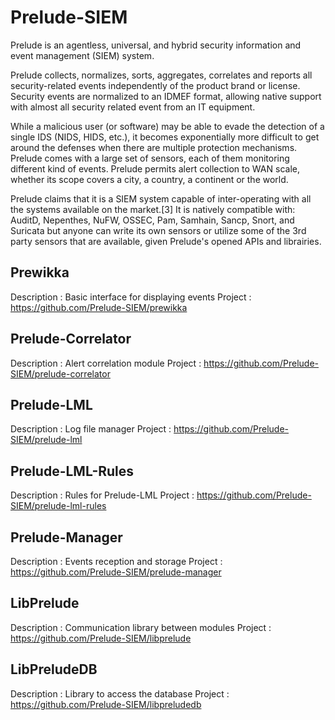 # Prelude-SIEM

Prelude is an agentless, universal, and hybrid security information and event management (SIEM) system.

Prelude collects, normalizes, sorts, aggregates, correlates and reports all security-related events independently of the product brand or license. Security events are normalized to an IDMEF format, allowing native support with almost all security related event from an IT equipment.

While a malicious user (or software) may be able to evade the detection of a single IDS (NIDS, HIDS, etc.), it becomes exponentially more difficult to get around the defenses when there are multiple protection mechanisms. Prelude comes with a large set of sensors, each of them monitoring different kind of events. Prelude permits alert collection to WAN scale, whether its scope covers a city, a country, a continent or the world.

Prelude claims that it is a SIEM system capable of inter-operating with all the systems available on the market.[3] It is natively compatible with: AuditD, Nepenthes, NuFW, OSSEC, Pam, Samhain, Sancp, Snort, and Suricata but anyone can write its own sensors or utilize some of the 3rd party sensors that are available, given Prelude's opened APIs and librairies.

## Prewikka

Description : Basic interface for displaying events
Project : https://github.com/Prelude-SIEM/prewikka

## Prelude-Correlator

Description : Alert correlation module
Project : https://github.com/Prelude-SIEM/prelude-correlator

## Prelude-LML

Description : Log file manager
Project : https://github.com/Prelude-SIEM/prelude-lml

## Prelude-LML-Rules

Description : Rules for Prelude-LML
Project : https://github.com/Prelude-SIEM/prelude-lml-rules

## Prelude-Manager

Description : Events reception and storage
Project : https://github.com/Prelude-SIEM/prelude-manager

## LibPrelude

Description : Communication library between modules
Project : https://github.com/Prelude-SIEM/libprelude

## LibPreludeDB

Description : Library to access the database
Project : https://github.com/Prelude-SIEM/libpreludedb
